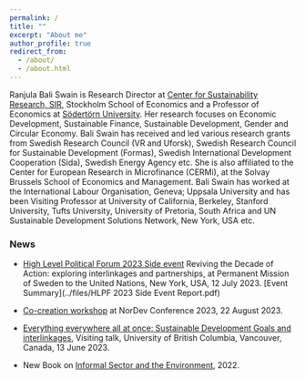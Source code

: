 ```yaml
---
permalink: /
title: ""
excerpt: "About me"
author_profile: true
redirect_from: 
  - /about/
  - /about.html
---
```


Ranjula Bali Swain is Research Director at [Center for Sustainability Research, SIR](https://www.hhs.se/en/research/centers/csr/), Stockholm School of Economics and a Professor of Economics at [Södertörn University](https://www.sh.se/kontakt/forskare/ranjula-bali). Her research focuses on Economic Development, Sustainable Finance, Sustainable Development, Gender and Circular Economy.  Bali Swain has received and led various research grants from  Swedish Research Council (VR and Uforsk), Swedish Research Council for Sustainable Development (Formas), Swedish International Development Cooperation (Sida), Swedish Energy Agency etc. She is also affiliated to the Center for European Research in Microfinance (CERMi), at the Solvay Brussels School of Economics and Management. Bali Swain has worked at the International Labour Organisation, Geneva; Uppsala University and has been Visiting Professor at University of California, Berkeley, Stanford University, Tufts University, University of Pretoria, South Africa and UN Sustainable Development Solutions Network, New York, USA etc.

### News
* [High Level Political Forum 2023 Side event](https://www.hhs.se/en/research/centers/csr/news/high-level-political-forum-2023-reviving-the-decade-of-action-exploring-interlinkages-and-partnerships/)  Reviving the Decade of Action: exploring interlinkages and partnerships, at Permanent Mission of Sweden to the United Nations, New York, USA, 12 July 2023. [Event Summary](../files/HLPF 2023 Side Event Report.pdf)

* [Co-creation workshop](https://www.hhs.se/en/research/centers/csr/news/co-creation-workshop-at-nordev/) at NorDev Conference 2023, 22 August 2023.

* [Everything everywhere all at once: Sustainable Development Goals and interlinkages](https://ires.ubc.ca/visiting-talk-everything-everywhere-all-at-once-sustainable-development-goals-and-interlinkages/), Visiting talk, University of British Columbia, Vancouver, Canada, 13 June 2023.

* New Book on [Informal Sector and the Environment](https://www.hhs.se/en/about-us/news/csr/2022/new-book-on-the-informal-sector-and-the-environment-by-csrs-ranjula-bali-swain-and-university-of-readings-uma-kambhampati/), 2022.



